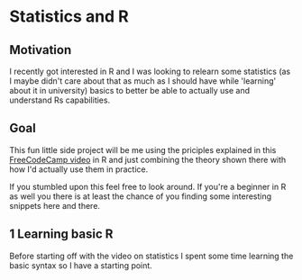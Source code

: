 # Statistics and R
## Motivation
I recently got interested in R and I was looking to relearn some statistics (as I maybe didn't care about that as much as I should have while 'learning' about it in university) basics to better be able to actually use and understand Rs capabilities.
## Goal
This fun little side project will be me using the priciples explained in this [FreeCodeCamp video](https://www.youtube.com/watch?v=xxpc-HPKN28) in R and just combining the theory shown there with how I'd actually use them in practice.

If you stumbled upon this feel free to look around. If you're a beginner in R as well you there is at least the chance of you finding some interesting snippets here and there.

## 1 Learning basic R
Before starting off with the video on statistics I spent some time learning the basic syntax so I have a starting point.
